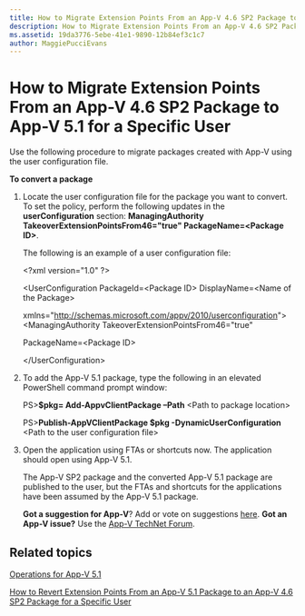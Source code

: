 ```yaml
---
title: How to Migrate Extension Points From an App-V 4.6 SP2 Package to App-V 5.1 for a Specific User
description: How to Migrate Extension Points From an App-V 4.6 SP2 Package to App-V 5.1 for a Specific User
ms.assetid: 19da3776-5ebe-41e1-9890-12b84ef3c1c7
author: MaggiePucciEvans
---
```


# How to Migrate Extension Points From an App-V 4.6 SP2 Package to App-V 5.1 for a Specific User


Use the following procedure to migrate packages created with App-V using the user configuration file.

**To convert a package**

1.  Locate the user configuration file for the package you want to convert. To set the policy, perform the following updates in the **userConfiguration** section: **ManagingAuthority TakeoverExtensionPointsFrom46="true" PackageName=&lt;Package ID&gt;**.

    The following is an example of a user configuration file:

    &lt;?xml version="1.0" ?&gt;

    &lt;UserConfiguration PackageId=&lt;Package ID&gt; DisplayName=&lt;Name of the Package&gt;

    xmlns="http://schemas.microsoft.com/appv/2010/userconfiguration"&gt; &lt;ManagingAuthority TakeoverExtensionPointsFrom46="true"

    PackageName=&lt;Package ID&gt;

    &lt;/UserConfiguration&gt;

2.  To add the App-V 5.1 package, type the following in an elevated PowerShell command prompt window:

    PS&gt;**$pkg= Add-AppvClientPackage –Path** &lt;Path to package location&gt;

    PS&gt;**Publish-AppVClientPackage $pkg -DynamicUserConfiguration** &lt;Path to the user configuration file&gt;

3.  Open the application using FTAs or shortcuts now. The application should open using App-V 5.1.

    The App-V SP2 package and the converted App-V 5.1 package are published to the user, but the FTAs and shortcuts for the applications have been assumed by the App-V 5.1 package.

    **Got a suggestion for App-V**? Add or vote on suggestions [here](http://appv.uservoice.com/forums/280448-microsoft-application-virtualization). **Got an App-V issue?** Use the [App-V TechNet Forum](https://social.technet.microsoft.com/Forums/home?forum=mdopappv).

## Related topics


[Operations for App-V 5.1](operations-for-app-v-51.md)

[How to Revert Extension Points From an App-V 5.1 Package to an App-V 4.6 SP2 Package for a Specific User](how-to-revert-extension-points-from-an-app-v-51-package-to-an-app-v-46-sp2-package-for-a-specific-user.md)

 

 





